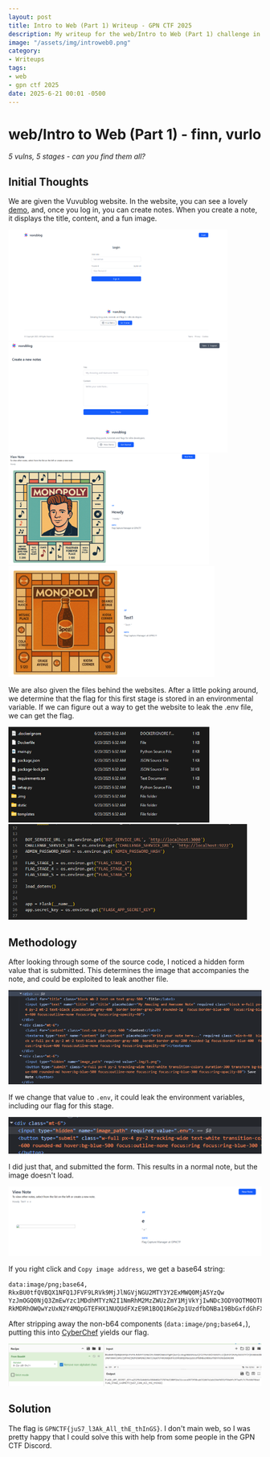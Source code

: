 ```yaml
---
layout: post
title: Intro to Web (Part 1) Writeup - GPN CTF 2025
description: My writeup for the web/Intro to Web (Part 1) challenge in GPN CTF 2025
image: "/assets/img/introweb0.png"
category:
- Writeups
tags:
- web
- gpn ctf 2025
date: 2025-6-21 00:01 -0500
---
```


# web/Intro to Web (Part 1) - finn, vurlo
*5 vulns, 5 stages - can you find them all?*

## Initial Thoughts
We are given the Vuvublog website. In the website, you can see a lovely [demo](https://www.youtube.com/watch?v=dQw4w9WgXcQ), and, once you log in, you can create notes. When you create a note, it displays the title, content, and a fun image.

<img alt="Screenshot of Vuvublog website" src="/assets/img/introweb1.png" height=220px> <img alt="Screenshot of Vuvublog website" src="/assets/img/introweb2.png" height=220px>
<img alt="Screenshot of Vuvublog website" src="/assets/img/introweb3.png" height=220px> <img alt="Screenshot of Vuvublog website" src="/assets/img/introweb4.png" height=220px>

We are also given the files behind the websites. After a little poking around, we determine that the flag for this first stage is stored in an environmental variable. If we can figure out a way to get the website to leak the .env file, we can get the flag.

<img alt="Screenshot of source code" src="/assets/img/introweb5.png" height=190px> <img alt="Screenshot of source code" src="/assets/img/introweb6.png" height=190px>

## Methodology
After looking through some of the source code, I noticed a hidden form value that is submitted. This determines the image that accompanies the note, and could be exploited to leak another file.

<img alt="Screenshot of website source" src="/assets/img/introweb7.png"> 

If we change that value to `.env`, it could leak the environment variables, including our flag for this stage.

<img alt="Screenshot of website source" src="/assets/img/introweb8.png"> 

I did just that, and submitted the form. This results in a normal note, but the image doesn't load.

<img alt="Screenshot of the broken note" src="/assets/img/introweb9.png"> 

If you right click and `Copy image address`, we get a base64 string:

```
data:image/png;base64, RkxBU0tfQVBQX1NFQ1JFVF9LRVk9MjJlNGVjNGU2MTY3Y2ExMWQ0MjA5YzQw
YzJmOGQ0NjQ3ZmEwYzc1MDdhMTYzN2I1NmRhM2MzZWUzZmY1MjVkYjIwNDc3ODY0OTM0OTFlZmNlMmMwZj
RkMDRhOWQwYzUxN2Y4MQpGTEFHX1NUQUdFXzE9R1BOQ1RGe2p1UzdfbDNBa19BbGxfdGhFX3RoSW5HU30K
```

After stripping away the non-b64 components (`data:image/png;base64,`), putting this into [CyberChef](https://gchq.github.io/CyberChef/) yields our flag.

<img alt="Screenshot of CyberChef" src="/assets/img/introweb10.png"> 


## Solution
The flag is `GPNCTF{juS7_l3Ak_All_thE_thInGS}`. I don't main web, so I was pretty happy that I could solve this with help from some people in the GPN CTF Discord.
